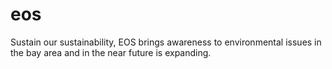 # eos
Sustain our sustainability, EOS brings awareness to environmental issues in the bay area and in the near future is expanding.
